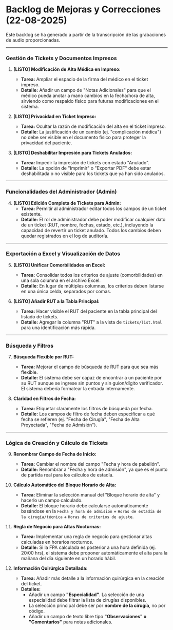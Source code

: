 # Backlog de Mejoras y Correcciones (22-08-2025)

Este backlog se ha generado a partir de la transcripción de las grabaciones de audio proporcionadas.

---

### Gestión de Tickets y Documentos Impresos

1.  **[LISTO] Modificación de Alta Médica en Impreso:**
    *   **Tarea:** Ampliar el espacio de la firma del médico en el ticket impreso.
    *   **Detalle:** Añadir un campo de "Notas Adicionales" para que el médico pueda anotar a mano cambios en la fecha/hora de alta, sirviendo como respaldo físico para futuras modificaciones en el sistema.

2.  **[LISTO] Privacidad en Ticket Impreso:**
    *   **Tarea:** Ocultar la razón de modificación del alta en el ticket impreso.
    *   **Detalle:** La justificación de un cambio (ej. "complicación médica") no debe ser visible en el documento físico para proteger la privacidad del paciente.

3.  **[LISTO] Deshabilitar Impresión para Tickets Anulados:**
    *   **Tarea:** Impedir la impresión de tickets con estado "Anulado".
    *   **Detalle:** La opción de "Imprimir" o "Exportar PDF" debe estar deshabilitada o no visible para los tickets que ya han sido anulados.

---

### Funcionalidades del Administrador (Admin)

4.  **[LISTO] Edición Completa de Tickets para Admin:**
    *   **Tarea:** Permitir al administrador editar todos los campos de un ticket existente.
    *   **Detalle:** El rol de administrador debe poder modificar cualquier dato de un ticket (RUT, nombre, fechas, estado, etc.), incluyendo la capacidad de revertir un ticket anulado. Todos los cambios deben quedar registrados en el log de auditoría.

---

### Exportación a Excel y Visualización de Datos

5.  **[LISTO] Unificar Comorbilidades en Excel:**
    *   **Tarea:** Consolidar todos los criterios de ajuste (comorbilidades) en una sola columna en el archivo Excel.
    *   **Detalle:** En lugar de múltiples columnas, los criterios deben listarse en una única celda, separados por comas.

6.  **[LISTO] Añadir RUT a la Tabla Principal:**
    *   **Tarea:** Hacer visible el RUT del paciente en la tabla principal del listado de tickets.
    *   **Detalle:** Agregar la columna "RUT" a la vista de `tickets/list.html` para una identificación más rápida.

---

### Búsqueda y Filtros

7.  **Búsqueda Flexible por RUT:**
    *   **Tarea:** Mejorar el campo de búsqueda de RUT para que sea más flexible.
    *   **Detalle:** El sistema debe ser capaz de encontrar a un paciente por su RUT aunque se ingrese sin puntos y sin guion/dígito verificador. El sistema debería formatear la entrada internamente.

8.  **Claridad en Filtros de Fecha:**
    *   **Tarea:** Etiquetar claramente los filtros de búsqueda por fecha.
    *   **Detalle:** Los campos de filtro de fecha deben especificar a qué fecha se refieren (ej. "Fecha de Cirugía", "Fecha de Alta Proyectada", "Fecha de Admisión").

---

### Lógica de Creación y Cálculo de Tickets

9.  **Renombrar Campo de Fecha de Inicio:**
    *   **Tarea:** Cambiar el nombre del campo "Fecha y hora de pabellón".
    *   **Detalle:** Renombrar a "Fecha y hora de admisión", ya que es el punto de partida real para los cálculos de estadía.

10. **Cálculo Automático del Bloque Horario de Alta:**
    *   **Tarea:** Eliminar la selección manual del "Bloque horario de alta" y hacerlo un campo calculado.
    *   **Detalle:** El bloque horario debe calcularse automáticamente basándose en la `Fecha y hora de admisión` + `Horas de estadía de la cirugía/técnica` + `Horas de criterios de ajuste`.

11. **Regla de Negocio para Altas Nocturnas:**
    *   **Tarea:** Implementar una regla de negocio para gestionar altas calculadas en horarios nocturnos.
    *   **Detalle:** Si la FPA calculada es posterior a una hora definida (ej. 20:00 hrs), el sistema debe proponer automáticamente el alta para la mañana del día siguiente en un horario hábil.

12. **Información Quirúrgica Detallada:**
    *   **Tarea:** Añadir más detalle a la información quirúrgica en la creación del ticket.
    *   **Detalles:**
        *   Añadir un campo **"Especialidad"**. La selección de una especialidad debe filtrar la lista de cirugías disponibles.
        *   La selección principal debe ser por **nombre de la cirugía**, no por código.
        *   Añadir un campo de texto libre tipo **"Observaciones" o "Comentarios"** para notas adicionales.
